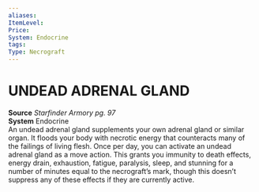 ```yaml
---
aliases: 
ItemLevel: 
Price: 
System: Endocrine
tags: 
Type: Necrograft
---
```

# UNDEAD ADRENAL GLAND
**Source** _Starfinder Armory pg. 97_  
**System** Endocrine  
An undead adrenal gland supplements your own adrenal gland or similar organ. It floods your body with necrotic energy that counteracts many of the failings of living flesh. Once per day, you can activate an undead adrenal gland as a move action. This grants you immunity to death effects, energy drain, exhaustion, fatigue, paralysis, sleep, and stunning for a number of minutes equal to the necrograft’s mark, though this doesn’t suppress any of these effects if they are currently active.